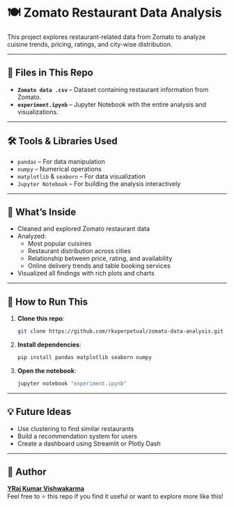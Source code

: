 
# 🍽️ Zomato Restaurant Data Analysis

This project explores restaurant-related data from Zomato to analyze cuisine trends, pricing, ratings, and city-wise distribution.

---

## 📁 Files in This Repo

- **`Zomato data .csv`** – Dataset containing restaurant information from Zomato.
- **`experiment.ipynb`** – Jupyter Notebook with the entire analysis and visualizations.

---

## 🛠️ Tools & Libraries Used

- `pandas` – For data manipulation  
- `numpy` – Numerical operations  
- `matplotlib` & `seaborn` – For data visualization  
- `Jupyter Notebook` – For building the analysis interactively

---

## 📌 What’s Inside

- Cleaned and explored Zomato restaurant data
- Analyzed:
  - Most popular cuisines
  - Restaurant distribution across cities
  - Relationship between price, rating, and availability
  - Online delivery trends and table booking services
- Visualized all findings with rich plots and charts

---

## 🚀 How to Run This

1. **Clone this repo**:
   ```bash
   git clone https://github.com/rkvperpetual/zomato-data-analysis.git
   ```

2. **Install dependencies**:
   ```bash
   pip install pandas matplotlib seaborn numpy
   ```

3. **Open the notebook**:
   ```bash
   jupyter notebook "experiment.ipynb"
   ```

---

## 💡 Future Ideas

- Use clustering to find similar restaurants
- Build a recommendation system for users
- Create a dashboard using Streamlit or Plotly Dash

---

## 👤 Author

**[YRaj Kumar Vishwakarma](https://github.com/rkvperpetual)**  
Feel free to ⭐ this repo if you find it useful or want to explore more like this!

